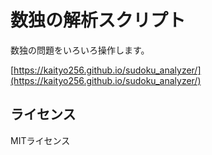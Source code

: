 # 数独の解析スクリプト

数独の問題をいろいろ操作します。

[https://kaityo256.github.io/sudoku_analyzer/](https://kaityo256.github.io/sudoku_analyzer/)

## ライセンス

MITライセンス